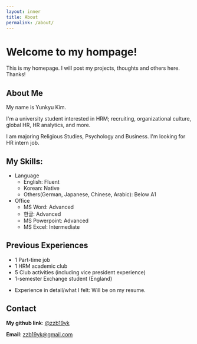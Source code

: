 ```yaml
---
layout: inner
title: About
permalink: /about/
---
```

# Welcome to my hompage!
This is my homepage. 
I will post my projects, thoughts and others here. 
Thanks!


## About Me
My name is Yunkyu Kim. 

I'm a university student interested in HRM; recruiting, organizational culture, global HR, HR analytics, and more.

I am majoring Religious Studies, Psychology and Business. I'm looking for HR intern job.


## My Skills:
- Language
  - English: Fluent
  - Korean: Native
  - Others(German, Japanese, Chinese, Arabic): Below A1
- Office
  - MS Word: Advanced
  - 한글: Advanced
  - MS Powerpoint: Advanced
  - MS Excel: Intermediate

## Previous Experiences
- 1 Part-time job
- 1 HRM academic club
- 5 Club activities (including vice president experience)
- 1-semester Exchange student (England) 

* Experience in detail/what I felt: Will be on my resume.

## Contact
**My github link**: [@zzb19yk](https://github.com/zzb19yk) 

**Email**: zzb19yk@gmail.com

